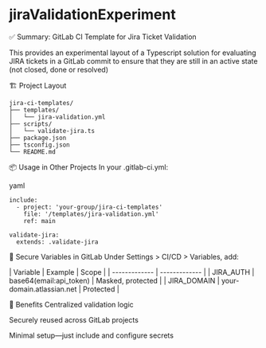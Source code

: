 # jiraValidationExperiment

✅ Summary: GitLab CI Template for Jira Ticket Validation

This provides an experimental layout of a Typescript solution for evaluating JIRA tickets in a GitLab commit to ensure that they are still in an active state (not closed, done or resolved)

🏗️ Project Layout
```
jira-ci-templates/
├── templates/
│   └── jira-validation.yml
├── scripts/
│   └── validate-jira.ts
├── package.json
├── tsconfig.json
└── README.md
```

📦 Usage in Other Projects
In your .gitlab-ci.yml:

yaml
```
include:
  - project: 'your-group/jira-ci-templates'
    file: '/templates/jira-validation.yml'
    ref: main

validate-jira:
  extends: .validate-jira
```

🔐 Secure Variables in GitLab
Under Settings > CI/CD > Variables, add:

| Variable  | Example | Scope |
| ------------- | ------------- |
| JIRA_AUTH  | base64(email:api_token)  | Masked, protected |
| JIRA_DOMAIN  | your-domain.atlassian.net  | Protected |

🧠 Benefits
Centralized validation logic

Securely reused across GitLab projects

Minimal setup—just include and configure secrets
